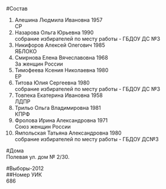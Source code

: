 #Состав  
1. Алешина Людмила Ивановна 1957  
    СР  
2. Назарова Ольга Юрьевна 1990  
    собрание избирателей по месту работы - ГБДОУ ДС №3  
3. Никифоров Алексей Олегович 1985  
    ЯБЛОКО  
4. Смирнова Елена Вячеславовна 1968  
    За женщин России  
5. Тимофеева Ксения Николаевна 1980  
    ЕР  
6. Титова Юлия Сергеевна 1980  
    собрание избирателей по месту работы - ГБДОУ ДС №3  
7. Товпека Екатерина Ивановна 1958  
    ЛДПР  
8. Трильо Ольга Владимировна 1981  
    КПРФ  
9. Фролова Ирина Александровна 1971  
    Союз женщин России  
10. Ямпольская Татьяна Александровна 1980  
    собрание избирателей по месту работы - ГБДОУ ДС№3  
  
#Дома  
Полевая ул. дом № 2/30.  
  
#Выборы-2012  
##Номер УИК  
686  
